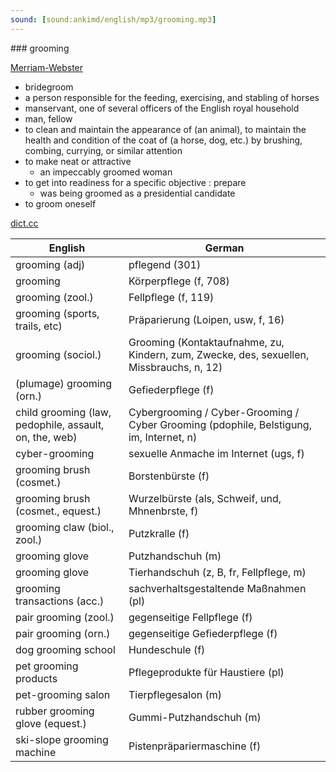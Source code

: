 ```yaml
---
sound: [sound:ankimd/english/mp3/grooming.mp3]
---
```


\### grooming

[Merriam-Webster](https://www.merriam-webster.com/dictionary/grooming)

- bridegroom
- a person responsible for the feeding, exercising, and stabling of horses
- manservant, one of several officers of the English royal household
- man, fellow
- to clean and maintain the appearance of (an animal), to maintain the health and condition of the coat of (a horse, dog, etc.) by brushing, combing, currying, or similar attention
- to make neat or attractive
    - an impeccably groomed woman
- to get into readiness for a specific objective : prepare
    - was being groomed as a presidential candidate
- to groom oneself

[dict.cc](https://www.dict.cc/grooming)

| English        | German       |
| -------------- | ------------ |
| grooming (adj) | pflegend (301) |
| grooming | Körperpflege (f, 708) |
| grooming (zool.) | Fellpflege (f, 119) |
| grooming (sports, trails, etc) | Präparierung (Loipen, usw, f, 16) |
| grooming (sociol.) | Grooming (Kontaktaufnahme, zu, Kindern, zum, Zwecke, des, sexuellen, Missbrauchs, n, 12) |
| (plumage) grooming (orn.) | Gefiederpflege (f) |
| child grooming (law, pedophile, assault, on, the, web) | Cybergrooming / Cyber-Grooming / Cyber Grooming (pdophile, Belstigung, im, Internet, n) |
| cyber-grooming | sexuelle Anmache im Internet (ugs, f) |
| grooming brush (cosmet.) | Borstenbürste (f) |
| grooming brush (cosmet., equest.) | Wurzelbürste (als, Schweif, und, Mhnenbrste, f) |
| grooming claw (biol., zool.) | Putzkralle (f) |
| grooming glove | Putzhandschuh (m) |
| grooming glove | Tierhandschuh (z, B, fr, Fellpflege, m) |
| grooming transactions (acc.) | sachverhaltsgestaltende Maßnahmen (pl) |
| pair grooming (zool.) | gegenseitige Fellpflege (f) |
| pair grooming (orn.) | gegenseitige Gefiederpflege (f) |
| dog grooming school | Hundeschule (f) |
| pet grooming products | Pflegeprodukte für Haustiere (pl) |
| pet-grooming salon | Tierpflegesalon (m) |
| rubber grooming glove (equest.) | Gummi-Putzhandschuh (m) |
| ski-slope grooming machine | Pistenpräpariermaschine (f) |
